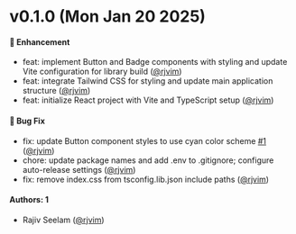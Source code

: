 # v0.1.0 (Mon Jan 20 2025)

#### 🚀 Enhancement

- feat: implement Button and Badge components with styling and update Vite configuration for library build ([@rjvim](https://github.com/rjvim))
- feat: integrate Tailwind CSS for styling and update main application structure ([@rjvim](https://github.com/rjvim))
- feat: initialize React project with Vite and TypeScript setup ([@rjvim](https://github.com/rjvim))

#### 🐛 Bug Fix

- fix: update Button component styles to use cyan color scheme [#1](https://github.com/rjvim/react-component-library-starter/pull/1) ([@rjvim](https://github.com/rjvim))
- chore: update package names and add .env to .gitignore; configure auto-release settings ([@rjvim](https://github.com/rjvim))
- fix: remove index.css from tsconfig.lib.json include paths ([@rjvim](https://github.com/rjvim))

#### Authors: 1

- Rajiv Seelam ([@rjvim](https://github.com/rjvim))
